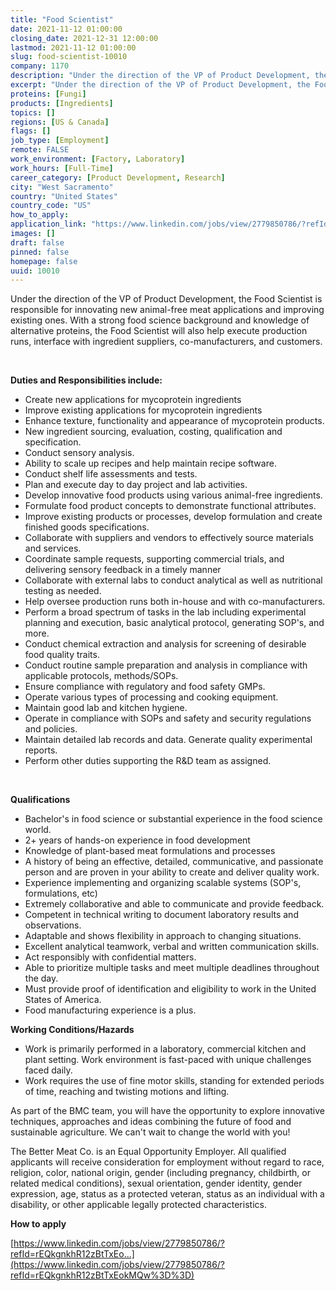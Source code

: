 ```yaml
---
title: "Food Scientist"
date: 2021-11-12 01:00:00
closing_date: 2021-12-31 12:00:00
lastmod: 2021-11-12 01:00:00
slug: food-scientist-10010
company: 1170
description: "Under the direction of the VP of Product Development, the Food Scientist is responsible for innovating new animal-free meat applications and improving existing ones. With a strong food science background and knowledge of alternative proteins, the Food Scientist will also help execute production runs, interface with ingredient suppliers, co-manufacturers, and customers.  Duties and Responsibilities include:"
excerpt: "Under the direction of the VP of Product Development, the Food Scientist is responsible for innovating new animal-free meat applications and improving existing ones. With a strong food science background and knowledge of alternative proteins, the Food Scientist will also help execute production runs, interface with ingredient suppliers, co-manufacturers, and customers.  Duties and Responsibilities include:"
proteins: [Fungi]
products: [Ingredients]
topics: []
regions: [US & Canada]
flags: []
job_type: [Employment]
remote: FALSE
work_environment: [Factory, Laboratory]
work_hours: [Full-Time]
career_category: [Product Development, Research]
city: "West Sacramento"
country: "United States"
country_code: "US"
how_to_apply: 
application_link: "https://www.linkedin.com/jobs/view/2779850786/?refId=rEQkgnkhR12zBtTxEokMQw%3D%3D"
images: []
draft: false
pinned: false
homepage: false
uuid: 10010
---
```

Under the direction of the VP of Product Development, the Food Scientist
is responsible for innovating new animal-free meat applications and
improving existing ones. With a strong food science background and
knowledge of alternative proteins, the Food Scientist will also help
execute production runs, interface with ingredient suppliers,
co-manufacturers, and customers. 

 

**Duties and Responsibilities include:**

-   Create new applications for mycoprotein ingredients
-   Improve existing applications for mycoprotein ingredients
-   Enhance texture, functionality and appearance of mycoprotein
    products.
-   New ingredient sourcing, evaluation, costing, qualification and
    specification.
-   Conduct sensory analysis.
-   Ability to scale up recipes and help maintain recipe software.
-   Conduct shelf life assessments and tests.
-   Plan and execute day to day project and lab activities.
-   Develop innovative food products using various animal-free
    ingredients.
-   Formulate food product concepts to demonstrate functional
    attributes.
-   Improve existing products or processes, develop formulation and
    create finished goods specifications.
-   Collaborate with suppliers and vendors to effectively source
    materials and services.
-   Coordinate sample requests, supporting commercial trials, and
    delivering sensory feedback in a timely manner
-   Collaborate with external labs to conduct analytical as well as
    nutritional testing as needed.
-   Help oversee production runs both in-house and with
    co-manufacturers.
-   Perform a broad spectrum of tasks in the lab including experimental
    planning and execution, basic analytical protocol, generating SOP's,
    and more.
-   Conduct chemical extraction and analysis for screening of desirable
    food quality traits.
-   Conduct routine sample preparation and analysis in compliance with
    applicable protocols, methods/SOPs.
-   Ensure compliance with regulatory and food safety GMPs.
-   Operate various types of processing and cooking equipment.
-   Maintain good lab and kitchen hygiene.
-   Operate in compliance with SOPs and safety and security regulations
    and policies.
-   Maintain detailed lab records and data. Generate quality
    experimental reports.
-   Perform other duties supporting the R&D team as assigned.

 

**Qualifications**

-   Bachelor's in food science or substantial experience in the food
    science world.
-   2+ years of hands-on experience in food development
-   Knowledge of plant-based meat formulations and processes
-   A history of being an effective, detailed, communicative, and
    passionate person and are proven in your ability to create and
    deliver quality work.
-   Experience implementing and organizing scalable systems (SOP's,
    formulations, etc)
-   Extremely collaborative and able to communicate and provide
    feedback.
-   Competent in technical writing to document laboratory results and
    observations.
-   Adaptable and shows flexibility in approach to changing situations.
-   Excellent analytical teamwork, verbal and written communication
    skills.
-   Act responsibly with confidential matters.
-   Able to prioritize multiple tasks and meet multiple deadlines
    throughout the day.
-   Must provide proof of identification and eligibility to work in the
    United States of America.
-   Food manufacturing experience is a plus.

**Working Conditions/Hazards**

-   Work is primarily performed in a laboratory, commercial kitchen and
    plant setting. Work environment is fast-paced with unique challenges
    faced daily.
-   Work requires the use of fine motor skills, standing for extended
    periods of time, reaching and twisting motions and lifting.

As part of the BMC team, you will have the opportunity to explore
innovative techniques, approaches and ideas combining the future of food
and sustainable agriculture. We can't wait to change the world with you!

The Better Meat Co. is an Equal Opportunity Employer. All qualified
applicants will receive consideration for employment without regard to
race, religion, color, national origin, gender (including pregnancy,
childbirth, or related medical conditions), sexual orientation, gender
identity, gender expression, age, status as a protected veteran, status
as an individual with a disability, or other applicable legally
protected characteristics.


**How to apply**


[https://www.linkedin.com/jobs/view/2779850786/?refId=rEQkgnkhR12zBtTxEo...](https://www.linkedin.com/jobs/view/2779850786/?refId=rEQkgnkhR12zBtTxEokMQw%3D%3D)
